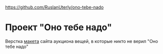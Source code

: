 https://github.com/RuslanUterly/ono-tebe-nado
<h1>Проект "Оно тебе надо"</h1>
<p>
  Верстка
  <a href="https://www.figma.com/design/8KwhMpv8qnDocX4NVFQBpn/%D0%9E%D0%BD%D0%BE-%D1%82%D0%B5%D0%B1%D0%B5-%D0%BD%D0%B0%D0%B4%D0%BE?node-id=0-1&node-type=canvas&t=wXSsABorOguxmhRy-0">макета</a>
  сайта аукциона вещей, в которые никто не верил "Оно тебе надо"
</p>
